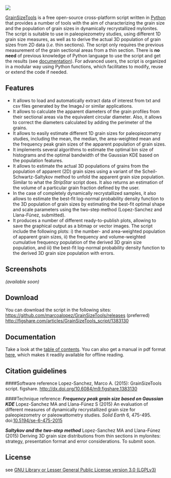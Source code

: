 ![](https://github.com/marcoalopez/GrainSizeTools/blob/05837e74bb371c34c5257e869bfd363c069b9c4d/FIGURES/header_fig.png?raw=true)

[GrainSizeTools](https://sourceforge.net/projects/grainsizetools/) is a free open-source cross-platform script written in [Python][1] that provides a number of tools with the aim of characterizing the grain size and the population of grain sizes in dynamically recrystallized mylonites. The script is suitable to use in paleopiezometry studies, using different 1D grain size measures, as well as to derive the actual 3D population of grain sizes from 2D data (*i.e.* thin sections). The script only requires the previous measurement of the grain sectional areas from a thin section. There is **no need** of previous knowledge of Python language to use the script and get the results (see [documentation][2]). For advanced users, the script is organized in a modular way using Python functions, which facilitates to modify, reuse or extend the code if needed.

Features
-------------

- It allows to load and automatically extract data of interest from txt and csv files generated by the ImageJ or similar applications.
- It allows to calculate the apparent diameters of the grain profiles from their sectional areas via the equivalent circular diameter. Also, it allows to correct the diameters calculated by adding the perimeter of the grains.
- It allows to easily estimate different 1D grain sizes for paleopiezometry studies, including the mean, the median, the area-weighted mean and the frequency peak grain sizes of the apparent population of grain sizes.
- It implements several algorithms to estimate the optimal bin size of histograms and the optimal bandwidth of the Gaussian KDE based on the population features.
- It allows to estimate the actual 3D populations of grains from the population of apparent (2D) grain sizes using a variant of the Scheil-Schwartz-Saltykov method to unfold the apparent grain size population. Similar to what the *StripStar* script does. It also returns an estimation of the volume of a particular grain fraction defined by the user.
- In the case of completely dynamically recrystallized samples, it also allows to estimate the best-fit log-normal probability density function to the 3D population of grain sizes by estimating the best-fit optimal shape and scale parameters using the two-step method (Lopez-Sanchez and Llana-Fúnez, submitted).
- It produces a number of different ready-to-publish plots, allowing to save the graphical output as a bitmap or vector images. The script include the following plots: i) the number- and area-weighted population of apparent grain sizes, ii) the frequency and volume-weighted cumulative frequency population of the derived 3D grain size population, and iii) the best-fit log-normal probability density function to the derived 3D grain size population with errors.

Screenshots
-------------
*(available soon)*

Download
-------------

You can download the script in the following sites:
https://github.com/marcoalopez/GrainSizeTools/releases (preferred)
http://figshare.com/articles/GrainSizeTools_script/1383130

Documentation
-------------
Take a look at the [table of contents](https://github.com/marcoalopez/GrainSizeTools/blob/master/DOCS/tableOfContents.md). You can also get a manual in pdf format [here](http://figshare.com/articles/GrainSizeTools_script_manual/1371025), which makes it readily available for offline reading.


Citation guidelines
-------------

####Software reference
Lopez-Sanchez, Marco A. (2015): GrainSizeTools script. figshare. http://dx.doi.org/10.6084/m9.figshare.1383130

####Technique reference:
***Frequency peak grain size based on Gaussian KDE***
Lopez-Sanchez MA and Llana-Fúnez S (2015) An evaluation of different measures of dynamically recrystallized grain size for paleopiezometry or paleowattometry studies. *Solid Earth* 6, 475-495. doi:[10.5194/se-6-475-2015](http://dx.doi.org/10.5194/se-6-475-2015)

***Saltykov and the two-step method***
Lopez-Sanchez MA and Llana-Fúnez (2015) Deriving 3D grain size distributions from thin sections in mylonites: strategy, presentation format and error considerations. To submit soon.

License
-------------
see [GNU Library or Lesser General Public License version 3.0 (LGPLv3)](https://github.com/marcoalopez/GrainSizeTools/blob/master/license.txt)



 [1]: https://www.python.org/
 [2]: https://github.com/marcoalopez/GrainSizeTools/blob/master/DOCS/tableOfContents.md
